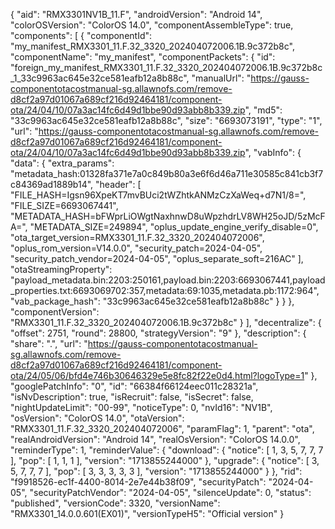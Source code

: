 {
    "aid": "RMX3301NV1B_11.F",
    "androidVersion": "Android 14",
    "colorOSVersion": "ColorOS 14.0",
    "componentAssembleType": true,
    "components": [
        {
            "componentId": "my_manifest_RMX3301_11.F.32_3320_202404072006.1B.9c372b8c",
            "componentName": "my_manifest",
            "componentPackets": {
                "id": "foreign_my_manifest_RMX3301_11.F.32_3320_202404072006.1B.9c372b8c_1_33c9963ac645e32ce581eafb12a8b88c",
                "manualUrl": "https://gauss-componentotacostmanual-sg.allawnofs.com/remove-d8cf2a97d01067a689cf216d92464181/component-ota/24/04/10/07a3ac14fc6d49d1bbe90d93abb8b339.zip",
                "md5": "33c9963ac645e32ce581eafb12a8b88c",
                "size": "6693073191",
                "type": "1",
                "url": "https://gauss-componentotacostmanual-sg.allawnofs.com/remove-d8cf2a97d01067a689cf216d92464181/component-ota/24/04/10/07a3ac14fc6d49d1bbe90d93abb8b339.zip",
                "vabInfo": {
                    "data": {
                        "extra_params": "metadata_hash:01328fa371e7a0c849b80a3e6f6d46a711e30585c841cb3f7c84369ad1889b14",
                        "header": [
                            "FILE_HASH=Igsn96XpeKT7mvBUci2tWZhtkANMzCzXaWeq+d7N1/8=",
                            "FILE_SIZE=6693067441",
                            "METADATA_HASH=bFWprLiOWgtNaxhnwD8uWpzhdrLV8WH25oJD/5zMcFA=",
                            "METADATA_SIZE=249894",
                            "oplus_update_engine_verify_disable=0",
                            "ota_target_version=RMX3301_11.F.32_3320_202404072006",
                            "oplus_rom_version=V14.0.0",
                            "security_patch=2024-04-05",
                            "security_patch_vendor=2024-04-05",
                            "oplus_separate_soft=216AC"
                        ],
                        "otaStreamingProperty": "payload_metadata.bin:2203:250161,payload.bin:2203:6693067441,payload_properties.txt:6693069702:357,metadata:69:1035,metadata.pb:1172:964",
                        "vab_package_hash": "33c9963ac645e32ce581eafb12a8b88c"
                    }
                }
            },
            "componentVersion": "RMX3301_11.F.32_3320_202404072006.1B.9c372b8c"
        }
    ],
    "decentralize": {
        "offset": 2751,
        "round": 28800,
        "strategyVersion": "9"
    },
    "description": {
        "share": ".",
        "url": "https://gauss-componentotacostmanual-sg.allawnofs.com/remove-d8cf2a97d01067a689cf216d92464181/component-ota/24/05/06/bfd4e746b30646329e5e8fc82f22e0d4.html?logoType=1"
    },
    "googlePatchInfo": "0",
    "id": "66384f66124eec011c28321a",
    "isNvDescription": true,
    "isRecruit": false,
    "isSecret": false,
    "nightUpdateLimit": "00-99",
    "noticeType": 0,
    "nvId16": "NV1B",
    "osVersion": "ColorOS 14.0",
    "otaVersion": "RMX3301_11.F.32_3320_202404072006",
    "paramFlag": 1,
    "parent": "ota",
    "realAndroidVersion": "Android 14",
    "realOsVersion": "ColorOS 14.0.0",
    "reminderType": 1,
    "reminderValue": {
        "download": {
            "notice": [
                1,
                3,
                5,
                7,
                7,
                7
            ],
            "pop": [
                1,
                1,
                1
            ],
            "version": "1713855244000"
        },
        "upgrade": {
            "notice": [
                3,
                5,
                7,
                7,
                7
            ],
            "pop": [
                3,
                3,
                3,
                3,
                3
            ],
            "version": "1713855244000"
        }
    },
    "rid": "f9918526-ec1f-4400-8014-2e7e44b38f09",
    "securityPatch": "2024-04-05",
    "securityPatchVendor": "2024-04-05",
    "silenceUpdate": 0,
    "status": "published",
    "versionCode": 3320,
    "versionName": "RMX3301_14.0.0.601(EX01)",
    "versionTypeH5": "Official version"
}